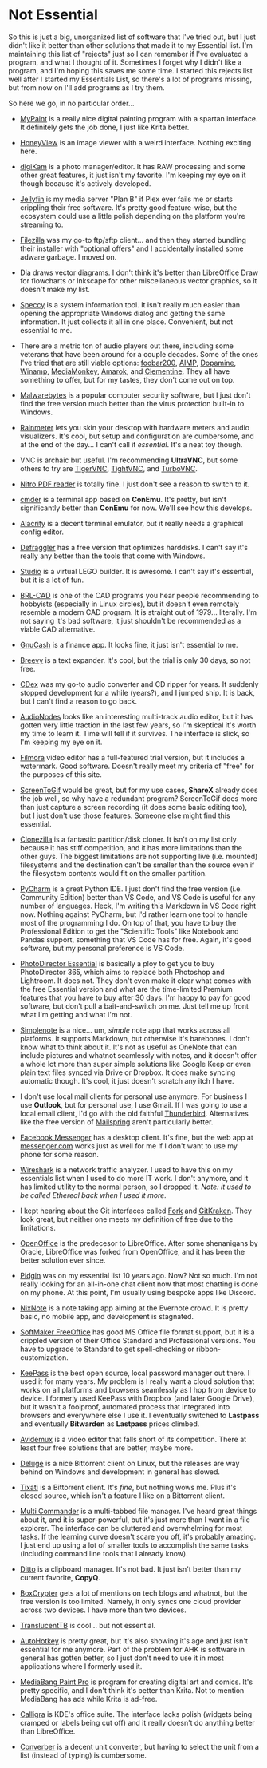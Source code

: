 # Not Essential

So this is just a big, unorganized list of software that I've tried out, but I just didn't like it better than other solutions that made it to my Essential list. I'm maintaining this list of "rejects" just so I can remember if I've evaluated a program, and what I thought of it. Sometimes I forget why I didn't like a program, and I'm hoping this saves me some time. I started this rejects list well after I started my Essentials List, so there's a lot of programs missing, but from now on I'll add programs as I try them.

So here we go, in no particular order...

- [MyPaint](http://mypaint.org/) is a really nice digital painting program with a spartan interface. It definitely gets the job done, I just like Krita better.

- [HoneyView](http://www.bandisoft.com/honeyview/) is an image viewer with a weird interface. Nothing exciting here.

- [digiKam](https://www.digikam.org/) is a photo manager/editor. It has RAW processing and some other great features, it just isn't my favorite. I'm keeping my eye on it though because it's actively developed.

- [Jellyfin](https://jellyfin.org/) is my media server "Plan B" if Plex ever fails me or starts crippling their free software. It's pretty good feature-wise, but the ecosystem could use a little polish depending on the platform you're streaming to.

- [Filezilla](https://filezilla-project.org/) was my go-to ftp/sftp client... and then they started bundling their installer with "optional offers" and I accidentally installed some adware garbage. I moved on.

- [Dia](http://dia-installer.de/index.html.en) draws vector diagrams. I don't think it's better than LibreOffice Draw for flowcharts or Inkscape for other miscellaneous vector graphics, so it doesn't make my list.

- [Speccy](https://www.ccleaner.com/speccy) is a system information tool. It isn't really much easier than opening the appropriate Windows dialog and getting the same information. It just collects it all in one place. Convenient, but not essential to me.

- There are a metric ton of audio players out there, including some veterans that have been around for a couple decades. Some of the ones I've tried that are still viable options: [foobar200](https://www.foobar2000.org/), [AIMP](http://www.aimp.ru/), [Dopamine](http://www.digimezzo.com/software/dopamine/), [Winamp](https://winamp.com/), [MediaMonkey](https://www.mediamonkey.com/), [Amarok](https://amarok.kde.org/), and [Clementine](https://www.clementine-player.org/). They all have something to offer, but for my tastes, they don't come out on top.

- [Malwarebytes](https://www.malwarebytes.com/) is a popular computer security software, but I just don't find the free version much better than the virus protection built-in to Windows.

- [Rainmeter](https://www.rainmeter.net/) lets you skin your desktop with hardware meters and audio visualizers. It's cool, but setup and configuration are cumbersome, and at the end of the day... I can't call it *essential*. It's a neat toy though.

- VNC is archaic but useful. I'm recommending **UltraVNC**, but some others to try are [TigerVNC](http://tigervnc.org/), [TightVNC](https://www.tightvnc.com/), and [TurboVNC](https://turbovnc.org/).

- [Nitro PDF reader](https://www.gonitro.com/pdf-reader) is totally fine. I just don't see a reason to switch to it.

- [cmder](https://cmder.net/) is a terminal app based on **ConEmu**. It's pretty, but isn't significantly better than **ConEmu** for now. We'll see how this develops.

- [Alacrity](https://github.com/alacritty/alacritty) is a decent terminal emulator, but it really needs a graphical config editor.

- [Defraggler](https://www.ccleaner.com/defraggler) has a free version that optimizes harddisks. I can't say it's really any better than the tools that come with Windows.

- [Studio](https://www.bricklink.com/v3/studio/download.page) is a virtual LEGO builder. It is awesome. I can't say it's essential, but it is a lot of fun.

- [BRL-CAD](https://brlcad.org/) is one of the CAD programs you hear people recommending to hobbyists (especially in Linux circles), but it doesn't even remotely resemble a modern CAD program. It is straight out of 1979... literally. I'm not saying it's bad software, it just shouldn't be recommended as a viable CAD alternative.

- [GnuCash](https://gnucash.org/) is a finance app. It looks fine, it just isn't essential to me.

- [Breevy](http://www.16software.com/breevy/) is a text expander. It's cool, but the trial is only 30 days, so not free.

- [CDex](https://cdex.mu/) was my go-to audio converter and CD ripper for years. It suddenly stopped development for a while (years?), and I jumped ship. It is back, but I can't find a reason to go back.

- [AudioNodes](https://www.audionodes.com/) looks like an interesting multi-track audio editor, but it has gotten very little traction in the last few years, so I'm skeptical it's worth my time to learn it. Time will tell if it survives. The interface is slick, so I'm keeping my eye on it.

- [Filmora](https://filmora.wondershare.com/) video editor has a full-featured trial version, but it includes a watermark. Good software. Doesn't really meet my criteria of "free" for the purposes of this site.

- [ScreenToGif](https://www.screentogif.com/) would be great, but for my use cases, **ShareX** already does the job well, so why have a redundant program? ScreenToGif does more than just capture a screen recording (it does some basic editing too), but I just don't use those features. Someone else might find this essential.
  
- [Clonezilla](https://clonezilla.org/) is a fantastic partition/disk cloner. It isn't on my list only because it has stiff competition, and it has more limitations than the other guys. The biggest limitations are not supporting live (i.e. mounted) filesystems and the destination can't be smaller than the source even if the filesystem contents would fit on the smaller partition.

- [PyCharm](https://www.jetbrains.com/pycharm/) is a great Python IDE. I just don't find the free version (i.e. Community Edition) better than VS Code, and VS Code is useful for any number of languages. Heck, I'm writing this Markdown in VS Code right now. Nothing against PyCharm, but I'd rather learn one tool to handle most of the programming I do. On top of that, you have to buy the Professional Edition to get the "Scientific Tools" like Notebook and Pandas support, something that VS Code has for free. Again, it's good software, but my personal preference is VS Code.

- [PhotoDirector Essential](https://www.cyberlink.com/downloads/trials/photodirector-photo-editing-software/download_en_US.html?r=1) is basically a ploy to get you to buy PhotoDirector 365, which aims to replace both Photoshop and Lightroom. It does not. They don't even make it clear what comes with the free Essential version and what are the time-limited Premium features that you have to buy after 30 days. I'm happy to pay for good software, but don't pull a bait-and-switch on me. Just tell me up front what I'm getting and what I'm not.

- [Simplenote](https://simplenote.com/) is a nice... um, *simple* note app that works across all platforms. It supports Markdown, but otherwise it's barebones. I don't know what to think about it. It's not as useful as OneNote that can include pictures and whatnot seamlessly with notes, and it doesn't offer a whole lot more than super simple solutions like Google Keep or even plain text files synced via Drive or Dropbox. It does make syncing automatic though. It's cool, it just doesn't scratch any itch I have.

- I don't use local mail clients for personal use anymore. For business I use **Outlook**, but for personal use, I use Gmail. If I was going to use a local email client, I'd go with the old faithful [Thunderbird](https://www.thunderbird.net/). Alternatives like the free version of [Mailspring](https://getmailspring.com/) aren't particularly better.

- [Facebook Messenger](https://www.messenger.com/desktop) has a desktop client. It's fine, but the web app at [messenger.com](https://www.messenger.com/) works just as well for me if I don't want to use my phone for some reason.

- [Wireshark](https://www.wireshark.org/) is a network traffic analyzer. I used to have this on my essentials list when I used to do more IT work. I don't anymore, and it has limited utility to the normal person, so I dropped it. *Note: it used to be called Ethereal back when I used it more.*

- I kept hearing about the Git interfaces called [Fork](https://git-fork.com/) and [GitKraken](https://www.gitkraken.com/). They look great, but neither one meets my definition of free due to the limitations.

- [OpenOffice](https://www.openoffice.org/) is the predecesor to LibreOffice. After some shenanigans by Oracle, LibreOffice was forked from OpenOffice, and it has been the better solution ever since.

- [Pidgin](https://pidgin.im/) was on my essential list 10 years ago. Now? Not so much. I'm not really looking for an all-in-one chat client now that most chatting is done on my phone. At this point, I'm usually using bespoke apps like Discord.

- [NixNote](http://nixnote.org/NixNote-Home/) is a note taking app aiming at the Evernote crowd. It is pretty basic, no mobile app, and development is stagnated.

- [SoftMaker FreeOffice](https://www.freeoffice.com/) has good MS Office file format support, but it is a crippled version of their Office Standard and Professional versions. You have to upgrade to Standard to get spell-checking or ribbon-customization.

- [KeePass](https://keepass.info/) is the best open source, local password manager out there. I used it for many years. My problem is I really want a cloud solution that works on all platforms and browsers seamlessly as I hop from device to device. I formerly used KeePass with Dropbox (and later Google Drive), but it wasn't a foolproof, automated process that integrated into browsers and everywhere else I use it. I eventually switched to **Lastpass** and eventually **Bitwarden** as **Lastpass** prices climbed.

- [Avidemux](http://avidemux.sourceforge.net/) is a video editor that falls short of its competition. There at least four free solutions that are better, maybe more.

- [Deluge](https://deluge-torrent.org/) is a nice Bittorrent client on Linux, but the releases are way behind on Windows and development in general has slowed.

- [Tixati](https://www.tixati.com/) is a Bittorrent client. It's *fine*, but nothing wows me. Plus it's closed source, which isn't a feature I like on a Bittorrent client.

- [Multi Commander](http://multicommander.com/) is a multi-tabbed file manager. I've heard great things about it, and it is super-powerful, but it's just more than I want in a file explorer. The interface can be cluttered and overwhelming for most tasks. If the learning curve doesn't scare you off, it's probably amazing. I just end up using a lot of smaller tools to accomplish the same tasks (including command line tools that I already know).

- [Ditto](https://ditto-cp.sourceforge.io/) is a clipboard manager. It's not bad. It just isn't better than my current favorite, **CopyQ**.

- [BoxCrypter](https://www.boxcryptor.com/) gets a lot of mentions on tech blogs and whatnot, but the free version is too limited. Namely, it only syncs one cloud provider across two devices. I have more than two devices.

- [TranslucentTB](https://www.microsoft.com/en-us/p/translucenttb/9pf4kz2vn4w9?activetab=pivot%3Aoverviewtab) is cool... but not essential.

- [AutoHotkey](https://www.autohotkey.com/) is pretty great, but it's also showing it's age and just isn't essential for me anymore. Part of the problem for AHK is software in general has gotten better, so I just don't need to use it in most applications where I formerly used it.

- [MediaBang Paint Pro](https://medibangpaint.com/en/pc/) is program for creating digital art and comics. It's pretty specific, and I don't think it's better than Krita. Not to mention MediaBang has ads while Krita is ad-free.

- [Calligra](https://calligra.org/) is KDE's office suite. The interface lacks polish (widgets being cramped or labels being cut off) and it really doesn't do anything better than LibreOffice.

- [Converber](http://www.xyntec.com/unit-converter-download.htm) is a decent unit converter, but having to select the unit from a list (instead of typing) is cumbersome.
